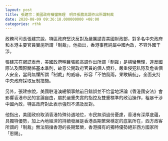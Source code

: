 ```yaml
---
layout: post
title: 張建宗：美國政府橫蠻無理　明目張膽高調作出所謂制裁
date: 2020-08-09 09:36:18.000000000 +08:00
categories: rthk
---
```


政務司司長張建宗說，特區政府堅決反對及嚴厲譴責美國財政部，對多名中央政府和本港主要官員實施所謂「制裁」，他指出，香港事務純屬中國內政，不容外國干涉。

張建宗在網誌表示，美國政府明目張膽高調作出所謂「制裁」是橫蠻無理，違反國際法及國際關係基本準則，故意公開政府官員的個人資料，嚴重侵犯私隱及危害個人安全，當局無懼所謂「制裁」的威嚇，形容「不怕風雨，果敢續航」，全面支持中央政府採取反制措施。

另外，張建宗說，美國駐港澳總領事館前日錯誤並不恰當地評論《香港國安法》會影響香港市民的言論自由，屬於嚴重失實的指控及雙重標準的政治操作，粗暴干涉中國內政，特區政府對此表示強烈不滿及反對。

他指出，美國政府取消香港特殊待遇地位，市民無須過份憂慮，香港有深厚底蘊，具獨特優勢，加上內地經濟的持續發展是香港長期繁榮穩定的底氣所在，西方政客所謂的「制裁」無法阻擋香港的長期繁榮，香港擁有的獨特優勢絕非西方國家所「恩賜」。
